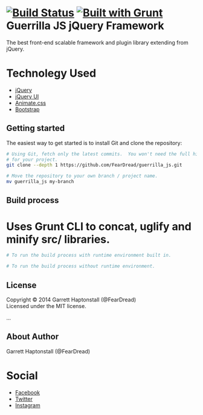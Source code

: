 [![Build Status](https://travis-ci.org/FearDread/guerrilla_js.svg?branch=master)](https://travis-ci.org/FearDread/guerrilla_js) [![Built with Grunt](https://cdn.gruntjs.com/builtwith.png)](http://gruntjs.com/) 
Guerrilla JS jQuery Framework
=============================
The best front-end scalable framework and plugin library extending from jQuery.

# Technolegy Used
  - [jQuery](http://jquery.org)
  - [jQuery UI](http://jqueryui.com)
  - [Animate.css](https://daneden.github.io/animate.css/)
  - [Bootstrap](http://getbootstrap.com)

## Getting started ##

The easiest way to get started is to install Git and clone the repository:

``` bash
# Using Git, fetch only the latest commits.  You won't need the full history
# for your project.
git clone --depth 1 https://github.com/FearDread/guerrilla_js.git

# Move the repository to your own branch / project name.
mv guerrilla_js my-branch 

```

## Build process ##
# Uses Grunt CLI to concat, uglify and minify src/ libraries.

``` bash
# To run the build process with runtime environment built in.

# To run the build process without runtime environment. 

```

## License ##
Copyright © 2014 Garrett Haptonstall (@FearDread)  
Licensed under the MIT license.

...

## About Author ##
Garrett Haptonstall (@FearDread)

# Social
  - [Facebook](https://www.facebook.com/ghaptonstall)
  - [Twitter](https://twitter.com/G_HAP)
  - [Instagram](https://instagram.com/ghap205)
